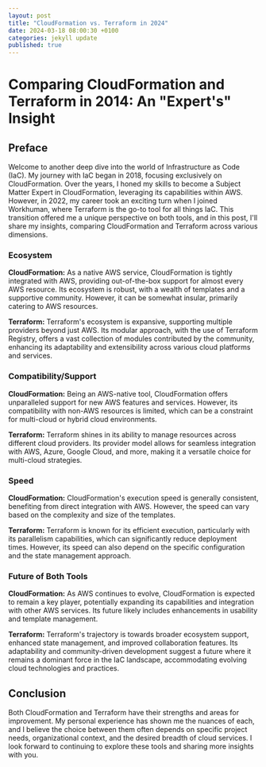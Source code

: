 ```yaml
---
layout: post
title: "CloudFormation vs. Terraform in 2024"
date: 2024-03-18 08:00:30 +0100
categories: jekyll update
published: true
---
```


# Comparing CloudFormation and Terraform in 2014: An "Expert's" Insight

## Preface

Welcome to another deep dive into the world of Infrastructure as Code (IaC). My journey with IaC began in 2018, focusing exclusively on CloudFormation. Over the years, I honed my skills to become a Subject Matter Expert in CloudFormation, leveraging its capabilities within AWS. However, in 2022, my career took an exciting turn when I joined Workhuman, where Terraform is the go-to tool for all things IaC. This transition offered me a unique perspective on both tools, and in this post, I'll share my insights, comparing CloudFormation and Terraform across various dimensions.

### Ecosystem

**CloudFormation:** As a native AWS service, CloudFormation is tightly integrated with AWS, providing out-of-the-box support for almost every AWS resource. Its ecosystem is robust, with a wealth of templates and a supportive community. However, it can be somewhat insular, primarily catering to AWS resources.

**Terraform:** Terraform's ecosystem is expansive, supporting multiple providers beyond just AWS. Its modular approach, with the use of Terraform Registry, offers a vast collection of modules contributed by the community, enhancing its adaptability and extensibility across various cloud platforms and services.

### Compatibility/Support

**CloudFormation:** Being an AWS-native tool, CloudFormation offers unparalleled support for new AWS features and services. However, its compatibility with non-AWS resources is limited, which can be a constraint for multi-cloud or hybrid cloud environments.

**Terraform:** Terraform shines in its ability to manage resources across different cloud providers. Its provider model allows for seamless integration with AWS, Azure, Google Cloud, and more, making it a versatile choice for multi-cloud strategies.

### Speed

**CloudFormation:** CloudFormation's execution speed is generally consistent, benefiting from direct integration with AWS. However, the speed can vary based on the complexity and size of the templates.

**Terraform:** Terraform is known for its efficient execution, particularly with its parallelism capabilities, which can significantly reduce deployment times. However, its speed can also depend on the specific configuration and the state management approach.

### Future of Both Tools

**CloudFormation:** As AWS continues to evolve, CloudFormation is expected to remain a key player, potentially expanding its capabilities and integration with other AWS services. Its future likely includes enhancements in usability and template management.

**Terraform:** Terraform's trajectory is towards broader ecosystem support, enhanced state management, and improved collaboration features. Its adaptability and community-driven development suggest a future where it remains a dominant force in the IaC landscape, accommodating evolving cloud technologies and practices.

## Conclusion

Both CloudFormation and Terraform have their strengths and areas for improvement. My personal experience has shown me the nuances of each, and I believe the choice between them often depends on specific project needs, organizational context, and the desired breadth of cloud services. I look forward to continuing to explore these tools and sharing more insights with you.
